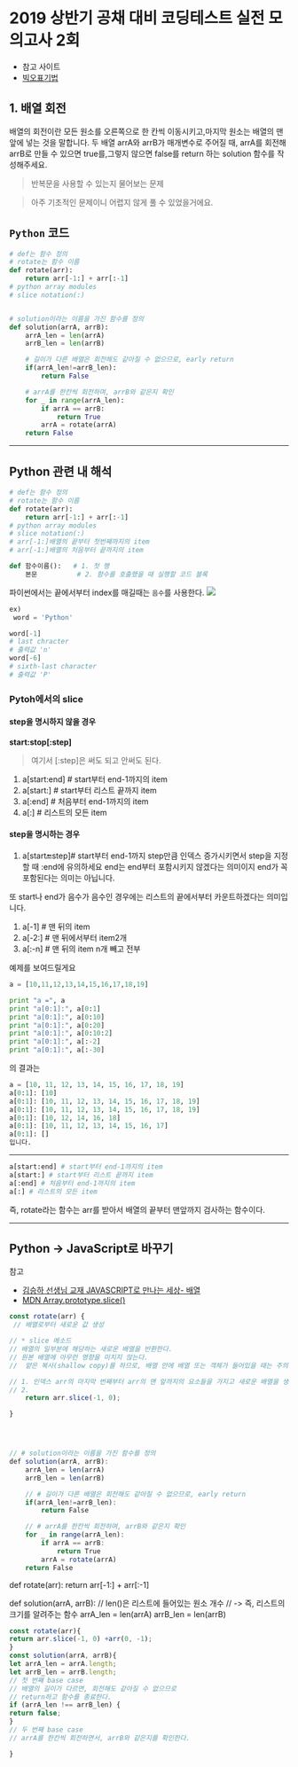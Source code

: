 # 2019 상반기 공채 대비 코딩테스트 실전 모의고사 2회

- 참고 사이트
- [빅오표기법](https://www.youtube.com/watch?v=6Iq5iMCVsXA)

## 1. 배열 회전

배열의 회전이란 모든 원소를 오른쪽으로 한 칸씩 이동시키고,마지막 원소는 배열의 맨 앞에 넣는 것을 말합니다.
두 배열 arrA와 arrB가 매개변수로 주어질 때,
arrA를 회전해 arrB로 만들 수 있으면 true를,그렇지 않으면 false를 return 하는 solution 함수를 작성해주세요.

> 반복문을 사용할 수 있는지 물어보는 문제

> 아주 기초적인 문제이니 어렵지 않게 풀 수 있었을거에요.

## `Python` 코드

```python
# def는 함수 정의
# rotate는 함수 이름
def rotate(arr):
    return arr[-1:] + arr[:-1]
# python array modules
# slice notation(:)


# solution이라는 이름을 가진 함수를 정의
def solution(arrA, arrB):
    arrA_len = len(arrA)
    arrB_len = len(arrB)

    # 길이가 다른 배열은 회전해도 같아질 수 없으므로, early return
    if(arrA_len!=arrB_len):
        return False

    # arrA를 한칸씩 회전하며, arrB와 같은지 확인
    for _ in range(arrA_len):
        if arrA == arrB:
            return True
        arrA = rotate(arrA)
    return False
```

---

## Python 관련 내 해석

```python
# def는 함수 정의
# rotate는 함수 이름
def rotate(arr):
    return arr[-1:] + arr[:-1]
# python array modules
# slice notation(:)
# arr[-1:]배열의 끝부터 첫번째까지의 item
# arr[-1:]배열의 처음부터 끝까지의 item

```

```python
def 함수이름():   # 1. 첫 행
    본문          # 2. 함수를 호출했을 때 실행할 코드 블록
```

파이썬에서는
끝에서부터 index를 매길때는 `음수`를 사용한다.
![](https://user-images.githubusercontent.com/37353837/52057862-82764300-25a9-11e9-8203-171f68a3ad06.png)

```python
ex)
 word = 'Python'

word[-1]
# last chracter
# 출력값 'n'
word[-6]
# sixth-last character
# 출력값 'P'
```

### Pytoh에서의 slice

#### step을 명시하지 않을 경우

**start:stop[:step]**

> 여기서 [:step]은 써도 되고 안써도 된다.

1. a[start:end] # start부터 end-1까지의 item
2. a[start:] # start부터 리스트 끝까지 item
3. a[:end] # 처음부터 end-1까지의 item
4. a[:] # 리스트의 모든 item

#### step을 명시하는 경우

1. a[start:end:step]# start부터 end-1까지 step만큼 인덱스 증가시키면서
   step을 지정할 때 :end에 유의하세요 end는 end부터 포함시키지 않겠다는 의미이지 end가 꼭 포함된다는 의미는 아닙니다.

또 start나 end가 음수가 음수인 경우에는 리스트의 끝에서부터 카운트하겠다는 의미입니다.

1. a[-1] # 맨 뒤의 item
2. a[-2:] # 맨 뒤에서부터 item2개
3. a[:-n] # 맨 뒤의 item n개 빼고 전부

예제를 보여드릴게요

```python
a = [10,11,12,13,14,15,16,17,18,19]

print "a =", a
print "a[0:1]:", a[0:1]
print "a[0:1]:", a[0:10]
print "a[0:1]:", a[0:20]
print "a[0:1]:", a[0:10:2]
print "a[0:1]:", a[:-2]
print "a[0:1]:", a[:-30]
```

의 결과는

```python
a = [10, 11, 12, 13, 14, 15, 16, 17, 18, 19]
a[0:1]: [10]
a[0:1]: [10, 11, 12, 13, 14, 15, 16, 17, 18, 19]
a[0:1]: [10, 11, 12, 13, 14, 15, 16, 17, 18, 19]
a[0:1]: [10, 12, 14, 16, 18]
a[0:1]: [10, 11, 12, 13, 14, 15, 16, 17]
a[0:1]: []
입니다.
```

---

```python
a[start:end] # start부터 end-1까지의 item
a[start:] # start부터 리스트 끝까지 item
a[:end] # 처음부터 end-1까지의 item
a[:] # 리스트의 모든 item
```

즉, rotate라는 함수는 arr를 받아서 배열의 끝부터 맨앞까지 검사하는 함수이다.

---

## Python -> JavaScript로 바꾸기

참고

- [김승하 선생님 교재 JAVASCRIPT로 만나는 세상- 배열](https://helloworldjavascript.net/pages/190-array.html)
- [MDN Array.prototype.slice()](https://developer.mozilla.org/ko/docs/Web/JavaScript/Reference/Global_Objects/Array/slice)

```js
const rotate(arr) {
 // 배열로부터 새로운 값 생성

// * slice 메소드
// 배열의 일부분에 해당하는 새로운 배열을 반환한다.
// 원본 배열에 아무런 영향을 미치지 않는다.
//  얕은 복사(shallow copy)를 하므로, 배열 안에 배열 또는 객체가 들어있을 때는 주의해서 사용해야 한다.

// 1. 인덱스 arr의 마지막 번째부터 arr의 맨 앞까지의 요소들을 가지고 새로운 배열을 생성한다.
// 2.
    return arr.slice(-1, 0);

}




// # solution이라는 이름을 가진 함수를 정의
def solution(arrA, arrB):
    arrA_len = len(arrA)
    arrB_len = len(arrB)

    // # 길이가 다른 배열은 회전해도 같아질 수 없으므로, early return
    if(arrA_len!=arrB_len):
        return False

    // # arrA를 한칸씩 회전하며, arrB와 같은지 확인
    for _ in range(arrA_len):
        if arrA == arrB:
            return True
        arrA = rotate(arrA)
    return False
```

def rotate(arr):
return arr[-1:] + arr[:-1]

def solution(arrA, arrB):
// len()은 리스트에 들어있는 원소 개수
// -> 즉, 리스트의 크기를 알려주는 함수
arrA_len = len(arrA)
arrB_len = len(arrB)

```js
const rotate(arr){
return arr.slice(-1, 0) +arr(0, -1);
}
const solution(arrA, arrB){
let arrA_len = arrA.length;
let arrB_len = arrB.length;
// 첫 번째 base case
// 배열의 길이가 다르면, 회전해도 같아질 수 없으므로
// return하고 함수를 종료한다.
if (arrA_len !== arrB_len) {
return false;
}
// 두 번째 base case
// arrA를 한칸씩 회전하면서, arrB와 같은지를 확인한다.

}
```
